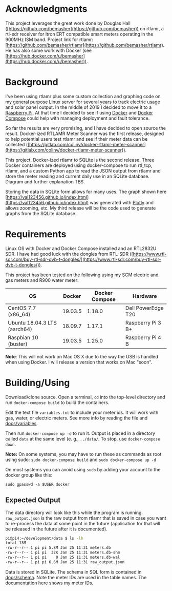 # Acknowledgments  

This project leverages the great work done by Douglas Hall ([https://github.com/bemasher](https://github.com/bemasher)) on rtlamr, a rtl-sdr receiver for Itron ERT compatible smart meters operating in the 900MHz ISM band.  Project link for rtlamr:  [https://github.com/bemasher/rtlamr](https://github.com/bemasher/rtlamr).  He has also some work with Docker (see [https://hub.docker.com/u/bemasher](https://hub.docker.com/u/bemasher)).

# Background

I've been using rtlamr plus some custom collection and graphing code on my general purpose Linux server for several years to track electric usage and solar panel output.  In the middle of 2019 I decided to move it to a [Raspberry Pi](https://www.raspberrypi.org/).  At that time I decided to see if using [Docker](https://www.docker.com/) and [Docker Compose](https://docs.docker.com/compose/) could help with managing deployment and fault tolerance.

So far the results are very promising, and I have decided to open source the result.  Docker-ized RTLAMR Meter Scanner was the first release, designed to help potential users test rtlamr and see if their meter data can be collected ([https://gitlab.com/colinv/docker-rtlamr-meter-scanner](https://gitlab.com/colinv/docker-rtlamr-meter-scanner)). 

This project, Docker-ized rtlamr to SQLite is the second release.  Three Docker containers are deployed using docker-compose to run rtl_tcp, rtlamr, and a custom Python app to read the JSON output from rtlamr and store the meter reading and current daily use in an SQLite database.  Diagram and further explanation TBS.

Storing the data in SQLite form allows for many uses.  The graph shown here [https://val123456.github.io/index.html](https://val123456.github.io/index.html) was generated with [Plotly](https://plot.ly/) and allows zooming, etc.  My third release will be the code used to generate graphs from the SQLite database.

# Requirements 

Linux OS with Docker and Docker Compose installed and an RTL2832U SDR.  I have had good luck with the dongles from RTL-SDR ([https://www.rtl-sdr.com/buy-rtl-sdr-dvb-t-dongles/](https://www.rtl-sdr.com/buy-rtl-sdr-dvb-t-dongles/)).

This project has been tested on the following using my SCM electric and gas meters and R900 water meter:



| OS  | Docker | Docker Compose |Hardware| 
| ------------- | ------------- |------------|---------|
| CentOS 7.7 (x86_64)|19.03.5|1.18.0|Dell PowerEdge T20|
|Ubuntu 18.04.3 LTS (aarch64)|18.09.7|1.17.1|Raspberry Pi 3 B+|
|Raspbian 10 (buster)|19.03.5|1.25.0|Raspberry Pi 4 B|


**Note**: This will not work on Mac OS X due to the way the USB is handled when using Docker.  I will release a version that works on Mac "soon".

# Building/Using
Download/clone source.  Open a terminal, `cd` into the top-level directory and run `docker-compose build` to build the containers.  

Edit the text file `variables.txt` to include your meter ids.  It will work with gas, water, or electric meters.  See more info by reading the file and [docs/variables](docs/variables.md).

Then run `docker-compose up -d` to run it.  Output is placed in a directory called `data` at the same level (e. g., `../data/`.  To stop, use `docker-compose down`.

**Note:** On some systems, you may have to run these as commands as root using sudo: `sudo docker-compose build` and `sudo docker-compose up -d`


On most systems you can avoid using `sudo` by adding your account to the docker group like this:

`sudo gpasswd -a $USER docker`

## Expected Output

The data directory will look like this while the program is running.  `raw_output.json` is the raw output from rtlamr that is saved in case you want to re-process the data at some point in the future (application for that will be released in the future after it is documented).


```bash
pi@pi4:~/development/data $ ls -lh
total 13M
-rw-r--r-- 1 pi pi 5.8M Jan 25 11:31 meters.db
-rw-r--r-- 1 pi pi  32K Jan 25 11:31 meters.db-shm
-rw-r--r-- 1 pi pi    0 Jan 25 11:31 meters.db-wal
-rw-r--r-- 1 pi pi 6.6M Jan 25 11:31 raw_output.json
```

Data is stored in SQLite.  The schema in SQL form is contained in [docs/schema](docs/schema.md).  Note the meter IDs are used in the table names.  The documentation here shows my meter IDs.
 